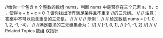//给你一个包含 n 个整数的数组 nums，判断 nums 中是否存在三个元素 a，b，c ，使得 a + b + c = 0 ？请你找出所有满足条件且不重复
//的三元组。 
//
// 注意：答案中不可以包含重复的三元组。 
//
// 
//
// 示例： 
//
// 给定数组 nums = [-1, 0, 1, 2, -1, -4]，
//
//满足要求的三元组集合为：
//[
//  [-1, 0, 1],
//  [-1, -1, 2]
//]
// 
// Related Topics 数组 双指针 